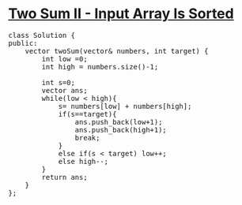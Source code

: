 # [Two Sum II - Input Array Is Sorted](https://leetcode.com/problems/two-sum-ii-input-array-is-sorted/)

<pre>
class Solution {
public:
    vector<int> twoSum(vector<int>& numbers, int target) {
        int low =0;
        int high = numbers.size()-1;
      
        int s=0;
        vector<int> ans;
        while(low < high){
            s= numbers[low] + numbers[high];
            if(s==target){
                ans.push_back(low+1);
                ans.push_back(high+1);
                break;
            }
            else if(s < target) low++;
            else high--;
        }   
        return ans;
    }
};
</pre>
